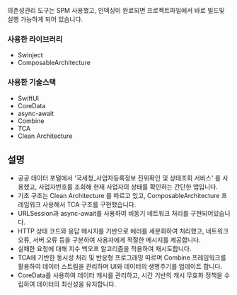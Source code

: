 의존성관리 도구는 SPM 사용했고, 인덱싱이 완료되면 프로젝트파일에서 바로 빌드및 실행 가능하게 되어 있습니다.<br>

### 사용한 라이브러리<br>
- Swinject<br>
- ComposableArchitecture<br>

### 사용한 기술스택
- SwiftUI<br>
- CoreData<br>
- async-await<br>
- Combine<br>
- TCA <br>
- Clean Architecture<br>

## 설명
- 공공 데이터 포털에서 '국세청_사업자등록정보 진위확인 및 상태조회 서비스' 를 사용했고, 사업자번호를 조회해 현재 사업자의 상태를 확인하는 간단한 앱입니다.
- 기초 구조는 Clean Architecture 를 따르고 있고, ComposableArchitecture 프레임워크 사용해서 TCA 구조를 구현했습니다. 
- URLSession과 async-await를 사용하여 비동기 네트워크 처리를 구현되어있습니다.
- HTTP 상태 코드와 응답 메시지를 기반으로 에러를 세분화하여 처리했고, 네트워크 오류, 서버 오류 등을 구분하여 사용자에게 적절한 메시지를 제공합니다.
- 실패한 요청에 대해 지수 백오프 알고리즘을 적용하여 재시도합니다.
- TCA에 기반한 동시성 처리 및 반응형 프로그래밍 따르며 Combine 프레임워크를 활용하여 데이터 스트림을 관리하며 UI와 데이터의 생명주기를 업데이트 합니다.
- CoreData를 사용하여 데이터 캐시를 관리하고, 시간 기반의 캐시 무효화 정책을 수립하여 데이터의 최신성을 유지합니다.
